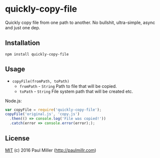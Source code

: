 # quickly-copy-file

Quickly copy file from one path to another. No bullshit, ultra-simple, async and just one dep.

## Installation

`npm install quickly-copy-file`

## Usage

* `copyFile(fromPath, toPath)`
    * `fromPath` - `String` Path to file that will be copied.
    * `toPath` - `String` File system path that will be created etc.

Node.js:

```javascript
var copyFile = require('quickly-copy-file');
copyFile('original.js', 'copy.js')
  .then(() => console.log('File was copied!'))
  .catch(error => console.error(error););
```

## License

[MIT](https://github.com/paulmillr/mit) (c) 2016 Paul Miller (http://paulmillr.com)
